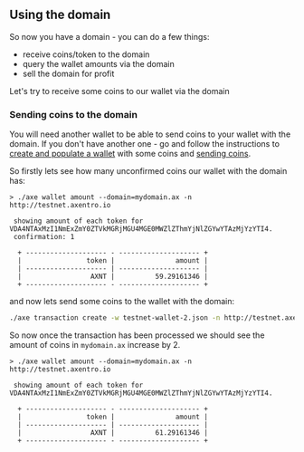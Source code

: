## Using the domain

So now you have a domain - you can do a few things:

* receive coins/token to the domain
* query the wallet amounts via the domain
* sell the domain for profit

Let's try to receive some coins to our wallet via the domain

### Sending coins to the domain

You will need another wallet to be able to send coins to your wallet with the domain. If you don't have another one - go and follow the instructions to [create and populate a wallet](getting-started/creating-a-wallet) with some coins and [sending coins](getting-started/sending-coins).

So firstly lets see how many unconfirmed coins our wallet with the domain has:

```
> ./axe wallet amount --domain=mydomain.ax -n http://testnet.axentro.io

 showing amount of each token for VDA4NTAxMzI1NmExZmY0ZTVkMGRjMGU4MGE0MWZlZThmYjNlZGYwYTAzMjYzYTI4.
 confirmation: 1

  + -------------------- - -------------------- +
  |                token |               amount |
  | -------------------- | -------------------- |
  |                 AXNT |          59.29161346 |
  + -------------------- - -------------------- +
```

and now lets send some coins to the wallet with the domain:

```bash
./axe transaction create -w testnet-wallet-2.json -n http://testnet.axentro.io -m 2 -f 1 --domain=fullmetal.ax
```

So now once the transaction has been processed we should see the amount of coins in `mydomain.ax` increase by 2.

```
> ./axe wallet amount --domain=mydomain.ax -n http://testnet.axentro.io

 showing amount of each token for VDA4NTAxMzI1NmExZmY0ZTVkMGRjMGU4MGE0MWZlZThmYjNlZGYwYTAzMjYzYTI4.

  + -------------------- - -------------------- +
  |                token |               amount |
  | -------------------- | -------------------- |
  |                 AXNT |          61.29161346 |
  + -------------------- - -------------------- +
```